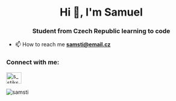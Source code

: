 <h1 align="center">Hi 👋, I'm Samuel</h1>
<h3 align="center">Student from Czech Republic learning to code</h3>


- 📫 How to reach me **samsti@email.cz**

<h3 align="left">Connect with me:</h3>
<p align="left">
<a href="https://instagram.com/s_stiksa" target="blank"><img align="center" src="https://raw.githubusercontent.com/rahuldkjain/github-profile-readme-generator/master/src/images/icons/Social/instagram.svg" alt="s_stiksa" height="30" width="40" /></a>
</p>




<p><img align="center" src="https://github-readme-streak-stats.herokuapp.com/?user=samsti&" alt="samsti" /></p>
